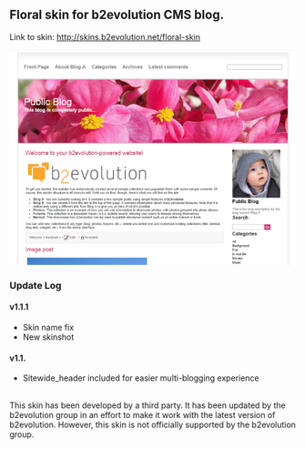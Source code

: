 ## Floral skin for b2evolution CMS blog.

Link to skin: http://skins.b2evolution.net/floral-skin

<img src="skinshot.png"/>

### Update Log

#### v1.1.1

- Skin name fix
- New skinshot

#### v1.1.

- Sitewide_header included for easier multi-blogging experience

<br/>
This skin has been developed by a third party. It has been updated by the b2evolution group in an effort to make it work with the latest version of b2evolution. However, this skin is not officially supported by the b2evolution group.
